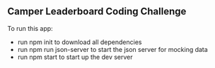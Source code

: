 
## Camper Leaderboard Coding Challenge

To run this app:
* run npm init to download all dependencies
* run npm run json-server to start the json server for mocking data
* run npm start to start up the dev server